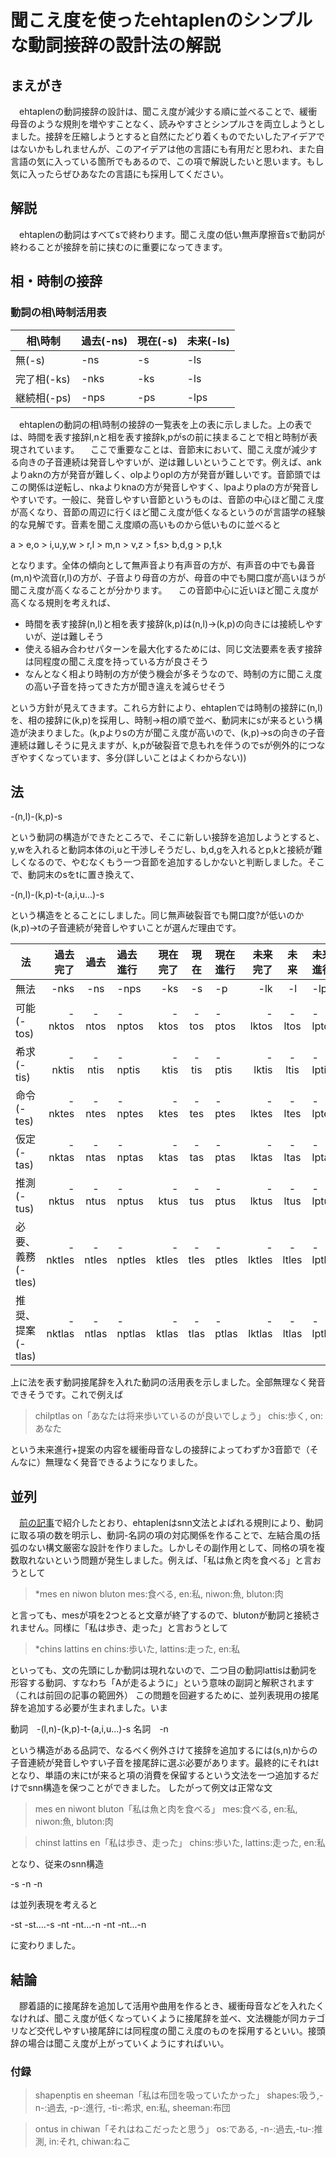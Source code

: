 # 聞こえ度を使ったehtaplenのシンプルな動詞接辞の設計法の解説

## まえがき
　ehtaplenの動詞接辞の設計は、聞こえ度が減少する順に並べることで、緩衝母音のような規則を増やすことなく、読みやすさとシンプルさを両立しようとしました。接辞を圧縮しようとすると自然にたどり着くものでたいしたアイデアではないかもしれませんが、このアイデアは他の言語にも有用だと思われ、また自言語の気に入っている箇所でもあるので、この項で解説したいと思います。もし気に入ったらぜひあなたの言語にも採用してください。

## 解説
　ehtaplenの動詞はすべてsで終わります。聞こえ度の低い無声摩擦音sで動詞が終わることが接辞を前に挟むのに重要になってきます。

## 相・時制の接辞
### 動詞の相\時制活用表
|相\時制|過去(-ns)|現在(-s)|未来(-ls)|
|---|---|---|---|
|無(-s)|-ns|-s|-ls|
|完了相(-ks)|-nks|-ks|-ls|
|継続相(-ps)|-nps|-ps|-lps|

　ehtaplenの動詞の相\時制の接辞の一覧表を上の表に示しました。上の表では、時間を表す接辞l,nと相を表す接辞k,pがsの前に挟まることで相と時制が表現されています。
　ここで重要なことは、音節末において、聞こえ度が減少する向きの子音連続は発音しやすいが、逆は難しいということです。例えば、ankよりaknの方が発音が難しく、olpよりoplの方が発音が難しいです。音節頭ではこの関係は逆転し、nkaよりknaの方が発音しやすく、lpaよりplaの方が発音しやすいです。一般に、発音しやすい音節というものは、音節の中心ほど聞こえ度が高くなり、音節の周辺に行くほど聞こえ度が低くなるというのが言語学の経験的な見解です。音素を聞こえ度順の高いものから低いものに並べると

a > e,o > i,u,y,w > r,l > m,n > v,z > f,s> b,d,g > p,t,k

となります。全体の傾向として無声音より有声音の方が、有声音の中でも鼻音(m,n)や流音(r,l)の方が、子音より母音の方が、母音の中でも開口度が高いほうが聞こえ度が高くなることが分かります。
　この音節中心に近いほど聞こえ度が高くなる規則を考えれば、

- 時間を表す接辞(n,l)と相を表す接辞(k,p)は(n,l)→(k,p)の向きには接続しやすいが、逆は難しそう
- 使える組み合わせパターンを最大化するためには、同じ文法要素を表す接辞は同程度の聞こえ度を持っている方が良さそう
- なんとなく相より時制の方が使う機会が多そうなので、時制の方に聞こえ度の高い子音を持ってきた方が聞き違えを減らせそう

という方針が見えてきます。これら方針により、ehtaplenでは時制の接辞に(n,l)を、相の接辞に(k,p)を採用し、時制→相の順で並べ、動詞末にsが来るという構造が決まりました。(k,pよりsの方が聞こえ度が高いので、(k,p)→sの向きの子音連続は難しそうに見えますが、k,pが破裂音で息もれを伴うのでsが例外的につなぎやすくなっています、多分(詳しいことはよくわからない))

## 法

-(n,l)-(k,p)-s

という動詞の構造ができたところで、そこに新しい接辞を追加しようとすると、y,wを入れると動詞本体のi,uと干渉しそうだし、b,d,gを入れるとp,kと接続が難しくなるので、やむなくもう一つ音節を追加するしかないと判断しました。そこで、動詞末のsをtに置き換えて、

-(n,l)-(k,p)-t-(a,i,u...)-s

という構造をとることにしました。同じ無声破裂音でも開口度?が低いのか(k,p)→tの子音連続が発音しやすいことが選んだ理由です。

|法|過去完了|過去|過去進行|現在完了|現在|現在進行|未来完了|未来|未来進行|
|---|---:|:---:|:---|---:|:---:|:---|---:|:---:|:---|
|無法|-nks|-ns|-nps|-ks|-s|-p|-lk|-l|-lp|
|可能(-tos)|-nktos|-ntos|-nptos|-ktos|-tos|-ptos|-lktos|-ltos|-lptos|
|希求(-tis)|-nktis|-ntis|-nptis|-ktis|-tis|-ptis|-lktis|-ltis|-lptis|
|命令(-tes)|-nktes|-ntes|-nptes|-ktes|-tes|-ptes|-lktes|-ltes|-lptes|
|仮定(-tas)|-nktas|-ntas|-nptas|-ktas|-tas|-ptas|-lktas|-ltas|-lptas|
|推測(-tus)|-nktus|-ntus|-nptus|-ktus|-tus|-ptus|-lktus|-ltus|-lptus|
|必要、義務(-tles)|-nktles|-ntles|-nptles|-ktles|-tles|-ptles|-lktles|-ltles|-lptles|
|推奨、提案(-tlas)|-nktlas|-ntlas|-nptlas|-ktlas|-tlas|-ptlas|-lktlas|-ltlas|-lptlas|

上に法を表す動詞接尾辞を入れた動詞の活用表を示しました。全部無理なく発音できそうです。これで例えば

>chilptlas on「あなたは将来歩いているのが良いでしょう」
chis:歩く, on:あなた

という未来進行+提案の内容を緩衝母音なしの接辞によってわずか3音節で（そんなに）無理なく発音できるようになりました。

## 並列
　[前の記事](https://migdal.jp/mikanixonable/%E4%BA%BA%E5%B7%A5%E8%A8%80%E8%AA%9E-ehtaplen-%E3%81%AE%E7%B4%B9%E4%BB%8B-122k)で紹介したとおり、ehtaplenはsnn文法とよばれる規則により、動詞に取る項の数を明示し、動詞-名詞の項の対応関係を作ることで、左結合風の括弧のない構文厳密な設計を作りました。しかしその副作用として、同格の項を複数取れないという問題が発生しました。例えば、「私は魚と肉を食べる」と言おうとして

>*mes en niwon bluton
mes:食べる, en:私, niwon:魚, bluton:肉

と言っても、mesが項を2つとると文章が終了するので、blutonが動詞と接続されません。同様に「私は歩き、走った」と言おうとして

>*chins lattins en
chins:歩いた, lattins:走った, en:私

といっても、文の先頭にしか動詞は現れないので、二つ目の動詞lattisは動詞を形容する動詞、すなわち「Aが走るように」という意味の副詞と解釈されます（これは前回の記事の範囲外）
この問題を回避するために、並列表現用の接尾辞を追加する必要が生まれました。いま

動詞　-(l,n)-(k,p)-t-(a,i,u...)-s
名詞　-n

という構造がある品詞で、なるべく例外さけて接辞を追加するには(s,n)からの子音連続が発音しやすい子音を接尾辞に選ぶ必要があります。最終的にそれはtとなり、単語の末にtが来ると項の消費を保留するという文法を一つ追加するだけでsnn構造を保つことができました。
したがって例文は正常な文

>mes en niwont bluton「私は魚と肉を食べる」
mes:食べる, en:私, niwon:魚, bluton:肉

>chinst lattins en「私は歩き、走った」
chins:歩いた, lattins:走った, en:私

となり、従来のsnn構造

-s -n -n

は並列表現を考えると

-st -st....-s -nt -nt...-n -nt -nt...-n

に変わりました。

## 結論
　膠着語的に接尾辞を追加して活用や曲用を作るとき、緩衝母音などを入れたくなければ、聞こえ度が低くなっていくように接尾辞を並べ、文法機能が同カテゴリなど交代しやすい接尾辞には同程度の聞こえ度のものを採用するといい。接頭辞の場合は聞こえ度が上がっていくようにすればいい。

### 付録

>shapenptis en sheeman「私は布団を吸っていたかった」
shapes:吸う,-n-:過去, -p-:進行, -ti-:希求, en:私, sheeman:布団


>ontus in chiwan「それはねこだったと思う」
os:である, -n-:過去,-tu-:推測, in:それ, chiwan:ねこ



